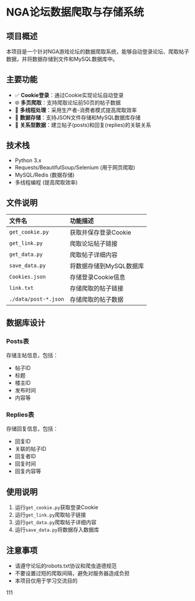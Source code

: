 # NGA论坛数据爬取与存储系统

## 项目概述

本项目是一个针对NGA游戏论坛的数据爬取系统，能够自动登录论坛、爬取帖子数据，并将数据存储到文件和MySQL数据库中。

## 主要功能

- ✅ **Cookie登录**：通过Cookie实现论坛自动登录
- 🌐 **多页爬取**：支持爬取论坛前50页的帖子数据
- 🧵 **多线程处理**：采用生产者-消费者模式提高爬取效率
- 💾 **数据存储**：支持JSON文件存储和MySQL数据库存储
- 🔗 **关系型数据**：建立帖子(posts)和回复(replies)的关联关系

## 技术栈

- Python 3.x
- Requests/BeautifulSoup/Selenium (用于网页爬取)
- MySQL/Redis (数据存储)
- 多线程编程 (提高爬取效率)

## 文件说明

| 文件名               | 功能描述                |
| :------------------- | :---------------------- |
| `get_cookie.py`      | 获取并保存登录Cookie    |
| `get_link.py`        | 爬取论坛帖子链接        |
| `get_data.py`        | 爬取帖子详细内容        |
| `save_data.py`       | 将数据存储到MySQL数据库 |
| `Cookies.json`       | 存储登录Cookie信息      |
| `link.txt`           | 存储爬取的帖子链接      |
| `./data/post-*.json` | 存储爬取的帖子数据      |

## 数据库设计

### Posts表

存储主帖信息，包括：

- 帖子ID
- 标题
- 楼主ID
- 发布时间
- 内容等

### Replies表

存储回复信息，包括：

- 回复ID
- 关联的帖子ID
- 回复者ID
- 回复时间
- 回复内容等

## 使用说明

1. 运行`get_cookie.py`获取登录Cookie
2. 运行`get_link.py`爬取帖子链接
3. 运行`get_data.py`爬取帖子详细内容
4. 运行`save_data.py`将数据存入数据库

## 注意事项

- 请遵守论坛的robots.txt协议和爬虫道德规范
- 不要设置过短的爬取间隔，避免对服务器造成负担
- 本项目仅用于学习交流目的



111